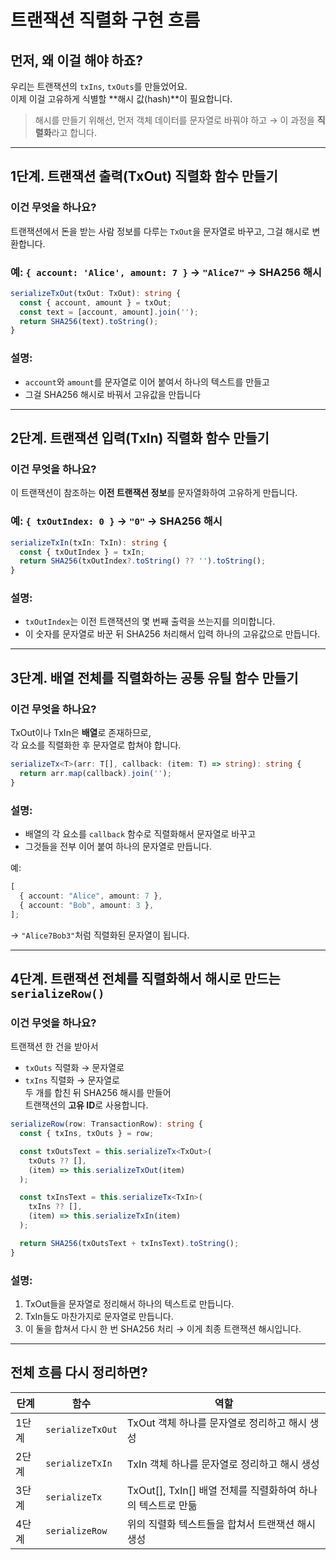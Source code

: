 # 트랜잭션 직렬화 구현 흐름

## 먼저, 왜 이걸 해야 하죠?

우리는 트랜잭션의 `txIns`, `txOuts`를 만들었어요.  
이제 이걸 고유하게 식별할 **해시 값(hash)**이 필요합니다.

> 해시를 만들기 위해선, 먼저 객체 데이터를 문자열로 바꿔야 하고 → 이 과정을 **직렬화**라고 합니다.

---

## 1단계. 트랜잭션 **출력(TxOut)** 직렬화 함수 만들기

### 이건 무엇을 하나요?

트랜잭션에서 돈을 받는 사람 정보를 다루는 `TxOut`을 문자열로 바꾸고, 그걸 해시로 변환합니다.

### 예: `{ account: 'Alice', amount: 7 }` → `"Alice7"` → SHA256 해시

```ts
serializeTxOut(txOut: TxOut): string {
  const { account, amount } = txOut;
  const text = [account, amount].join('');
  return SHA256(text).toString();
}
```

### 설명:

- `account`와 `amount`를 문자열로 이어 붙여서 하나의 텍스트를 만들고
- 그걸 SHA256 해시로 바꿔서 고유값을 만듭니다

---

## 2단계. 트랜잭션 **입력(TxIn)** 직렬화 함수 만들기

### 이건 무엇을 하나요?

이 트랜잭션이 참조하는 **이전 트랜잭션 정보**를 문자열화하여 고유하게 만듭니다.

### 예: `{ txOutIndex: 0 }` → `"0"` → SHA256 해시

```ts
serializeTxIn(txIn: TxIn): string {
  const { txOutIndex } = txIn;
  return SHA256(txOutIndex?.toString() ?? '').toString();
}
```

### 설명:

- `txOutIndex`는 이전 트랜잭션의 몇 번째 출력을 쓰는지를 의미합니다.
- 이 숫자를 문자열로 바꾼 뒤 SHA256 처리해서 입력 하나의 고유값으로 만듭니다.

---

## 3단계. 배열 전체를 직렬화하는 **공통 유틸 함수** 만들기

### 이건 무엇을 하나요?

TxOut이나 TxIn은 **배열**로 존재하므로,  
각 요소를 직렬화한 후 문자열로 합쳐야 합니다.

```ts
serializeTx<T>(arr: T[], callback: (item: T) => string): string {
  return arr.map(callback).join('');
}
```

### 설명:

- 배열의 각 요소를 `callback` 함수로 직렬화해서 문자열로 바꾸고
- 그것들을 전부 이어 붙여 하나의 문자열로 만듭니다.

예:

```ts
[
  { account: "Alice", amount: 7 },
  { account: "Bob", amount: 3 },
];
```

→ `"Alice7Bob3"`처럼 직렬화된 문자열이 됩니다.

---

## 4단계. 트랜잭션 전체를 직렬화해서 해시로 만드는 `serializeRow()`

### 이건 무엇을 하나요?

트랜잭션 한 건을 받아서

- `txOuts` 직렬화 → 문자열로
- `txIns` 직렬화 → 문자열로  
  두 개를 합친 뒤 SHA256 해시를 만들어  
  트랜잭션의 **고유 ID**로 사용합니다.

```ts
serializeRow(row: TransactionRow): string {
  const { txIns, txOuts } = row;

  const txOutsText = this.serializeTx<TxOut>(
    txOuts ?? [],
    (item) => this.serializeTxOut(item)
  );

  const txInsText = this.serializeTx<TxIn>(
    txIns ?? [],
    (item) => this.serializeTxIn(item)
  );

  return SHA256(txOutsText + txInsText).toString();
}
```

### 설명:

1. TxOut들을 문자열로 정리해서 하나의 텍스트로 만듭니다.
2. TxIn들도 마찬가지로 문자열로 만듭니다.
3. 이 둘을 합쳐서 다시 한 번 SHA256 처리 → 이게 최종 트랜잭션 해시입니다.

---

## 전체 흐름 다시 정리하면?

| 단계  | 함수             | 역할                                                        |
| ----- | ---------------- | ----------------------------------------------------------- |
| 1단계 | `serializeTxOut` | TxOut 객체 하나를 문자열로 정리하고 해시 생성               |
| 2단계 | `serializeTxIn`  | TxIn 객체 하나를 문자열로 정리하고 해시 생성                |
| 3단계 | `serializeTx`    | TxOut[], TxIn[] 배열 전체를 직렬화하여 하나의 텍스트로 만듦 |
| 4단계 | `serializeRow`   | 위의 직렬화 텍스트들을 합쳐서 트랜잭션 해시 생성            |
